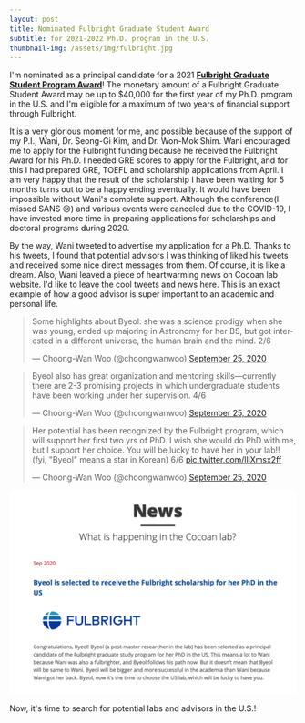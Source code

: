 ```yaml
---
layout: post
title: Nominated Fulbright Graduate Student Award
subtitle: for 2021-2022 Ph.D. program in the U.S.
thumbnail-img: /assets/img/fulbright.jpg
---
```


I'm nominated as a principal candidate for a 2021 <a href="http://www.fulbright.or.kr/?language=en" target="_blank"><b>Fulbright Graduate Student Program Award</b></a>!
The monetary amount of a Fulbright Graduate Student Award may be up to $40,000 for the first year of my Ph.D. program in the U.S. and I'm eligible for a maximum of two years of financial support through Fulbright.
<!--<a href="http://www.fulbright.or.kr/?language=en" target="_blank">a</a>-->

It is a very glorious moment for me, and possible because of the support of my P.I., Wani, Dr. Seong-Gi Kim, and Dr. Won-Mok Shim. Wani encouraged me to apply for the Fulbright funding because he received the Fulbright Award for his Ph.D. I needed GRE scores to apply for the Fulbright, and for this I had prepared GRE, TOEFL and scholarship applications from April. I am very happy that the result of the scholarship I have been waiting for 5 months turns out to be a happy ending eventually. It would have been impossible without Wani's complete support. Although the conference(I missed SANS 😢) and various events were canceled due to the COVID-19, I have invested more time in preparing applications for scholarships and doctoral programs during 2020.

By the way, Wani tweeted to advertise my application for a Ph.D. Thanks to his tweets, I found that potential advisors I was thinking of liked his tweets and received some nice direct messages from them. Of course, it is like a dream. Also, Wani leaved a piece of heartwarming news on Cocoan lab website. I'd like to leave the cool tweets and news here. This is an exact example of how a good advisor is super important to an academic and personal life. 

<blockquote class="twitter-tweet"><p lang="en" dir="ltr">Some highlights about Byeol: she was a science prodigy when she was young, ended up majoring in Astronomy for her BS, but got interested in a different universe, the human brain and the mind. 2/6</p>&mdash; Choong-Wan Woo (@choongwanwoo) <a href="https://twitter.com/choongwanwoo/status/1309374716898017281?ref_src=twsrc%5Etfw">September 25, 2020</a></blockquote> <script async src="https://platform.twitter.com/widgets.js" charset="utf-8"></script>

<blockquote class="twitter-tweet"><p lang="en" dir="ltr">Byeol also has great organization and mentoring skills—currently there are 2-3 promising projects in which undergraduate students have been working under her supervision. 4/6</p>&mdash; Choong-Wan Woo (@choongwanwoo) <a href="https://twitter.com/choongwanwoo/status/1309374719578103809?ref_src=twsrc%5Etfw">September 25, 2020</a></blockquote> <script async src="https://platform.twitter.com/widgets.js" charset="utf-8"></script>

<blockquote class="twitter-tweet"><p lang="en" dir="ltr">Her potential has been recognized by the Fulbright program, which will support her first two yrs of PhD. I wish she would do PhD with me, but I support her choice. You will be lucky to have her in your lab!! (fyi, &quot;Byeol&quot; means a star in Korean) 6/6 <a href="https://t.co/lllXmsx2ff">pic.twitter.com/lllXmsx2ff</a></p>&mdash; Choong-Wan Woo (@choongwanwoo) <a href="https://twitter.com/choongwanwoo/status/1309374732064571392?ref_src=twsrc%5Etfw">September 25, 2020</a></blockquote> <script async src="https://platform.twitter.com/widgets.js" charset="utf-8"></script>


<img src="/assets/img/Sep2020.png" width="800" />

Now, it's time to search for potential labs and advisors in the U.S.!